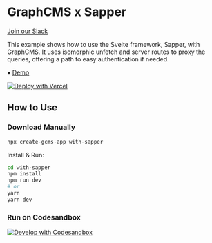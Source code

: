 # GraphCMS x Sapper

[Join our Slack](https://slack.graphcms.com)

This example shows how to use the Svelte framework, Sapper, with GraphCMS. It uses isomorphic unfetch and server routes to proxy the queries, offering a path to easy authentication if needed.

• [Demo](https://graphcms-with-sapper.now.sh/)

[![Deploy with Vercel](https://vercel.com/button)](https://vercel.com/import/project?template=https://github.com/OneGraph/graphcms-examples/tree/master/with-sapper)

## How to Use

### Download Manually

```bash
npx create-gcms-app with-sapper
```

Install & Run:

```bash
cd with-sapper
npm install
npm run dev
# or
yarn
yarn dev
```

### Run on Codesandbox

[![Develop with Codesandbox](https://codesandbox.io/static/img/play-codesandbox.svg)](https://codesandbox.io/s/github/OneGraph/graphcms-examples/tree/master/with-sapper)

